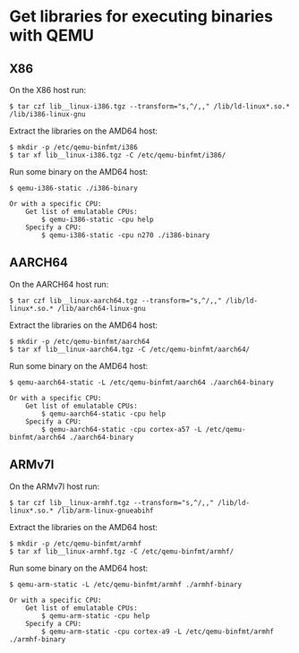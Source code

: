 # Get libraries for executing binaries with QEMU

## X86

On the X86 host run:

```
$ tar czf lib__linux-i386.tgz --transform="s,^/,," /lib/ld-linux*.so.* /lib/i386-linux-gnu
```

Extract the libraries on the AMD64 host:

```
$ mkdir -p /etc/qemu-binfmt/i386
$ tar xf lib__linux-i386.tgz -C /etc/qemu-binfmt/i386/
```

Run some binary on the AMD64 host:

```
$ qemu-i386-static ./i386-binary

Or with a specific CPU:
	Get list of emulatable CPUs:
		$ qemu-i386-static -cpu help
	Specify a CPU:
		$ qemu-i386-static -cpu n270 ./i386-binary
```

## AARCH64

On the AARCH64 host run:

```
$ tar czf lib__linux-aarch64.tgz --transform="s,^/,," /lib/ld-linux*.so.* /lib/aarch64-linux-gnu
```

Extract the libraries on the AMD64 host:

```
$ mkdir -p /etc/qemu-binfmt/aarch64
$ tar xf lib__linux-aarch64.tgz -C /etc/qemu-binfmt/aarch64/
```

Run some binary on the AMD64 host:

```
$ qemu-aarch64-static -L /etc/qemu-binfmt/aarch64 ./aarch64-binary

Or with a specific CPU:
	Get list of emulatable CPUs:
		$ qemu-aarch64-static -cpu help
	Specify a CPU:
		$ qemu-aarch64-static -cpu cortex-a57 -L /etc/qemu-binfmt/aarch64 ./aarch64-binary
```

## ARMv7l

On the ARMv7l host run:

```
$ tar czf lib__linux-armhf.tgz --transform="s,^/,," /lib/ld-linux*.so.* /lib/arm-linux-gnueabihf
```

Extract the libraries on the AMD64 host:

```
$ mkdir -p /etc/qemu-binfmt/armhf
$ tar xf lib__linux-armhf.tgz -C /etc/qemu-binfmt/armhf/
```

Run some binary on the AMD64 host:

```
$ qemu-arm-static -L /etc/qemu-binfmt/armhf ./armhf-binary

Or with a specific CPU:
	Get list of emulatable CPUs:
		$ qemu-arm-static -cpu help
	Specify a CPU:
		$ qemu-arm-static -cpu cortex-a9 -L /etc/qemu-binfmt/armhf ./armhf-binary
```
